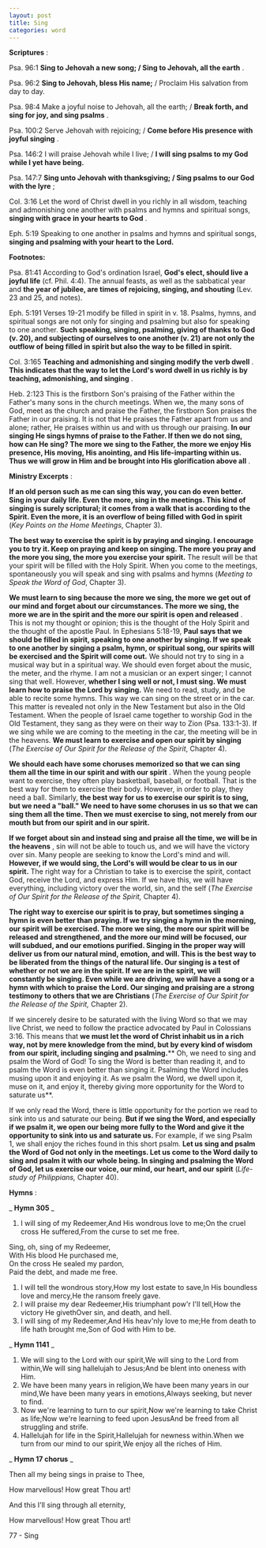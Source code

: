 ```yaml
---
layout: post
title: Sing
categories: word
---
```


**Scriptures** :

Psa. 96:1 **Sing to Jehovah a new song; / Sing to Jehovah, all the earth** .

Psa. 96:2 **Sing to Jehovah, bless His name;** / Proclaim His salvation from day to day.

Psa. 98:4 Make a joyful noise to Jehovah, all the earth; / **Break forth, and sing for joy, and sing psalms** .

Psa. 100:2 Serve Jehovah with rejoicing; / **Come before His presence with joyful singing** .

Psa. 146:2 I will praise Jehovah while I live; / **I will sing psalms to my God while I yet have being.**

Psa. 147:7 **Sing unto Jehovah with thanksgiving; / Sing psalms to our God with the lyre** ;

Col. 3:16 Let the word of Christ dwell in you richly in all wisdom, teaching and admonishing one another with psalms and hymns and spiritual songs, **singing with grace in your hearts to God** .

Eph. 5:19 Speaking to one another in psalms and hymns and spiritual songs, **singing and psalming with your heart to the Lord.**

**Footnotes:**

Psa. 81:41 According to God's ordination Israel, **God's elect, should live a joyful life** (cf. Phil. 4:4). The annual feasts, as well as the sabbatical year and **the year of jubilee, are times of rejoicing, singing, and shouting** (Lev. 23 and 25, and notes).

Eph. 5:191 Verses 19-21 modify be filled in spirit in v. 18. Psalms, hymns, and spiritual songs are not only for singing and psalming but also for speaking to one another. **Such speaking, singing, psalming, giving of thanks to God (v. 20), and subjecting of ourselves to one another (v. 21) are not only the outflow of being filled in spirit but also the way to be filled in spirit.**

Col. 3:165 **Teaching and admonishing and singing modify the verb dwell** . **This indicates that the way to let the Lord's word dwell in us richly is by teaching, admonishing, and singing** .

Heb. 2:123 This is the firstborn Son's praising of the Father within the Father's many sons in the church meetings. When we, the many sons of God, meet as the church and praise the Father, the firstborn Son praises the Father in our praising. It is not that He praises the Father apart from us and alone; rather, He praises within us and with us through our praising. **In our singing He sings hymns of praise to the Father. If then we do not sing, how can He sing? The more we sing to the Father, the more we enjoy His presence, His moving, His anointing, and His life-imparting within us. Thus we will grow in Him and be brought into His glorification above all** .

**Ministry Excerpts** :

**If an old person such as me can sing this way, you can do even better. Sing in your daily life. Even the more, sing in the meetings. This kind of singing is surely scriptural; it comes from a walk that is according to the Spirit. Even the more, it is an overflow of being filled with God in spirit** (_Key Points on the Home Meetings_, Chapter 3).

**The best way to exercise the spirit is by praying and singing. I encourage you to try it. Keep on praying and keep on singing. The more you pray and the more you sing, the more you exercise your spirit.** The result will be that your spirit will be filled with the Holy Spirit. When you come to the meetings, spontaneously you will speak and sing with psalms and hymns (_Meeting to Speak the Word of God_, Chapter 3).

**We must learn to sing because the more we sing, the more we get out of our mind and forget about our circumstances. The more we sing, the more we are in the spirit and the more our spirit is open and released** . This is not my thought or opinion; this is the thought of the Holy Spirit and the thought of the apostle Paul. In Ephesians 5:18-19, **Paul says that we should be filled in spirit, speaking to one another by singing. If we speak to one another by singing a psalm, hymn, or spiritual song, our spirits will be exercised and the Spirit will come out.** We should not try to sing in a musical way but in a spiritual way. We should even forget about the music, the meter, and the rhyme. I am not a musician or an expert singer; I cannot sing that well. However, **whether I sing well or not, I must sing. We must learn how to praise the Lord by singing.** We need to read, study, and be able to recite some hymns. This way we can sing on the street or in the car. This matter is revealed not only in the New Testament but also in the Old Testament. When the people of Israel came together to worship God in the Old Testament, they sang as they were on their way to Zion (Psa. 133:1-3). If we sing while we are coming to the meeting in the car, the meeting will be in the heavens. **We must learn to exercise and open our spirit by singing** (_The Exercise of Our Spirit for the Release of the Spirit_, Chapter 4).

**We should each have some choruses memorized so that we can sing them all the time in our spirit and with our spirit** . When the young people want to exercise, they often play basketball, baseball, or football. That is the best way for them to exercise their body. However, in order to play, they need a ball. Similarly, **the best way for us to exercise our spirit is to sing, but we need a "ball." We need to have some choruses in us so that we can sing them all the time. Then we must exercise to sing, not merely from our mouth but from our spirit and in our spirit.**

**If we forget about sin and instead sing and praise all the time, we will be in the heavens** , sin will not be able to touch us, and we will have the victory over sin. Many people are seeking to know the Lord's mind and will. **However, if we would sing, the Lord's will would be clear to us in our spirit.** The right way for a Christian to take is to exercise the spirit, contact God, receive the Lord, and express Him. If we have this, we will have everything, including victory over the world, sin, and the self (_The Exercise of Our Spirit for the Release of the Spirit,_ Chapter 4).

**The right way to exercise our spirit is to pray, but sometimes singing a hymn is even better than praying. If we try singing a hymn in the morning, our spirit will be exercised. The more we sing, the more our spirit will be released and strengthened, and the more our mind will be focused, our will subdued, and our emotions purified. Singing in the proper way will deliver us from our natural mind, emotion, and will. This is the best way to be liberated from the things of the natural life. Our singing is a test of whether or not we are in the spirit. If we are in the spirit, we will constantly be singing. Even while we are driving, we will have a song or a hymn with which to praise the Lord. Our singing and praising are a strong testimony to others that we are Christians** (_The Exercise of Our Spirit for the Release of the Spirit,_ Chapter 2).

If we sincerely desire to be saturated with the living Word so that we may live Christ, we need to follow the practice advocated by Paul in Colossians 3:16. This means that **we must let the word of Christ inhabit us in a rich way, not by mere knowledge from the mind, but by every kind of wisdom from our spirit, including singing and psalming.**** Oh, we need to sing and psalm the Word of God! To sing the Word is better than reading it, and to psalm the Word is even better than singing it. Psalming the Word includes musing upon it and enjoying it. As we psalm the Word, we dwell upon it, muse on it, and enjoy it, thereby giving more opportunity for the Word to saturate us**.

If we only read the Word, there is little opportunity for the portion we read to sink into us and saturate our being. **But if we sing the Word, and especially if we psalm it, we open our being more fully to the Word and give it the opportunity to sink into us and saturate us.** For example, if we sing Psalm 1, we shall enjoy the riches found in this short psalm. **Let us sing and psalm the Word of God not only in the meetings. Let us come to the Word daily to sing and psalm it with our whole being. In singing and psalming the Word of God, let us exercise our voice, our mind, our heart, and our spirit** (_Life-study of Philippians,_ Chapter 40).

**Hymns** :

_ **Hymn 305** _

1. I will sing of my Redeemer,And His wondrous love to me;On the cruel cross He suffered,From the curse to set me free.

Sing, oh, sing of my Redeemer,  
With His blood He purchased me,  
On the cross He sealed my pardon,  
Paid the debt, and made me free.

1. I will tell the wondrous story,How my lost estate to save,In His boundless love and mercy,He the ransom freely gave.
2. I will praise my dear Redeemer,His triumphant pow'r I'll tell,How the victory He givethOver sin, and death, and hell.
3. I will sing of my Redeemer,And His heav'nly love to me;He from death to life hath brought me,Son of God with Him to be.

_ **Hymn 1141** _

1. We will sing to the Lord with our spirit,We will sing to the Lord from within,We will sing hallelujah to Jesus;And be blent into oneness with Him.
2. We have been many years in religion,We have been many years in our mind,We have been many years in emotions,Always seeking, but never to find.
3. Now we're learning to turn to our spirit,Now we're learning to take Christ as life;Now we're learning to feed upon JesusAnd be freed from all struggling and strife.
4. Hallelujah for life in the Spirit,Hallelujah for newness within.When we turn from our mind to our spirit,We enjoy all the riches of Him.

_ **Hymn 17 chorus** _

Then all my being sings in praise to Thee,

How marvellous! How great Thou art!

And this I'll sing through all eternity,

How marvellous! How great Thou art!

77 - Sing
